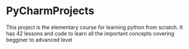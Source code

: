 # PyCharmProjects
This project is the elementary course for learning python from scratch. It has 42 lessons and code to learn all the important concepts covering begginer to advanced level
